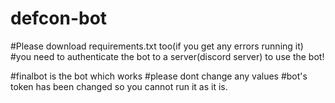 # defcon-bot


#Please download requirements.txt too(if you get any errors running it)
#you need to authenticate the bot to a server(discord server) to use the bot!



#finalbot is the bot which works 
#please dont change any values
#bot's token has been changed so you cannot run it as it is.
